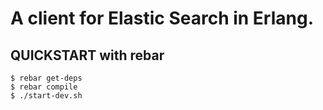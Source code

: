 A client for Elastic Search in Erlang.
======================================

QUICKSTART with rebar
--------------------

```shell
$ rebar get-deps
$ rebar compile
$ ./start-dev.sh
```
